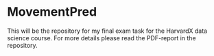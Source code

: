 # MovementPred
This will be the repository for my final exam task for the HarvardX data science course.
For more details please read the PDF-report in the repository.
